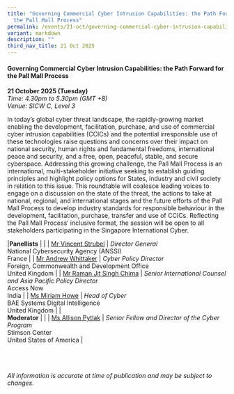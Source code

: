 ```yaml
---
title: "Governing Commercial Cyber Intrusion Capabilities: the Path Forward for
  the Pall Mall Process"
permalink: /events/21-oct/governing-commercial-cyber-intrusion-capabilities/
variant: markdown
description: ""
third_nav_title: 21 Oct 2025
---
```

#### **Governing Commercial Cyber Intrusion Capabilities: the Path Forward for the Pall Mall Process**

**21 October 2025 (Tuesday)**  
*Time: 4.30pm to 5.30pm (GMT +8)*
<br>*Venue: SICW C, Level 3*

In today’s global cyber threat landscape, the rapidly-growing market enabling the development, facilitation, purchase, and use of commercial cyber intrusion capabilities (CCICs) and the potential irresponsible use of these technologies raise questions and concerns over their impact on national security, human rights and fundamental freedoms, international peace and security, and a free, open, peaceful, stable, and secure cyberspace. Addressing this growing challenge, the Pall Mall Process is an international, multi-stakeholder initiative seeking to establish guiding principles and highlight policy options for States, industry and civil society in relation to this issue. This roundtable will coalesce leading voices to engage on a discussion on the state of the threat, the actions to take at national, regional, and international stages and the future efforts of the Pall Mall Process to develop industry standards for responsible behaviour in the development, facilitation, purchase, transfer and use of CCICs. Reflecting the Pall Mall Process’ inclusive format, the session will be open to all stakeholders participating in the Singapore International Cyber.

|**Panellists**          |                                                              |
| [Mr Vincent Strubel](/speakers/mr-vincent-strubel/)  | *Director General* <br>National Cybersecurity Agency (ANSSI)<br>France      |
| [Mr Andrew Whittaker](/speakers/mr-andrew-whittaker/)  | *Cyber Policy Director*<br>Foreign, Commonwealth and Development Office<br>United Kingdom      |
| [Mr Raman Jit Singh Chima](/speakers/mr-raman-jit-singh-chima/)  | *Senior International Counsel and Asia Pacific Policy Director*<br>Access Now<br>India      |
| [Ms Miriam Howe](/speakers/ms-miriam-howe/)  | *Head of Cyber*<br>BAE Systems Digital Intelligence<br>United Kingdom      |
|<br>**Moderator**          |                                                              |
| [Ms Allison Pytlak](/speakers/ms-allison-pytlak/)  | *Senior Fellow and Director of the Cyber Program* <br>Stimson Center<br>United States of America      |


<br><br><br>
*All information is accurate at time of publication and may be subject to changes.*